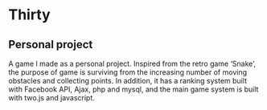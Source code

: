 # Thirty

## Personal project

A game l made as a personal project. Inspired from the retro game ‘Snake’, the purpose of game is surviving from the increasing number of moving obstacles and collecting points. In addition, it has a ranking system built with Facebook API, Ajax, php and mysql, and the main game system is built with two.js and javascript.
